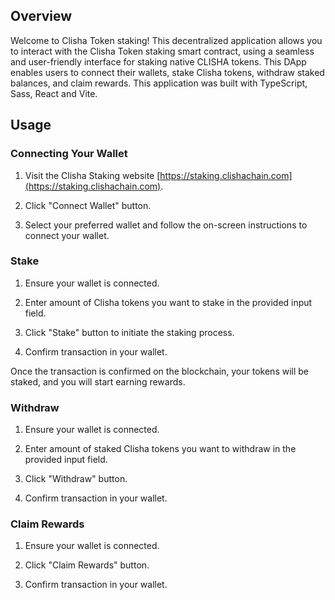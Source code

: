 ## Overview

Welcome to Clisha Token staking! This decentralized application allows you to interact with the Clisha Token staking smart contract, using a seamless and user-friendly interface for staking native CLISHA tokens. This DApp enables users to connect their wallets, stake Clisha tokens, withdraw staked balances, and claim rewards.
This application was built with TypeScript, Sass, React and Vite.

## Usage


### Connecting Your Wallet

1. Visit the Clisha Staking website [https://staking.clishachain.com](https://staking.clishachain.com).

2. Click "Connect Wallet" button.

3. Select your preferred wallet and follow the on-screen instructions to connect your wallet.

### Stake

1. Ensure your wallet is connected.

2. Enter amount of Clisha tokens you want to stake in the provided input field.

3. Click "Stake" button to initiate the staking process.

4. Confirm transaction in your wallet.

Once the transaction is confirmed on the blockchain, your tokens will be staked, and you will start earning rewards.

### Withdraw

1. Ensure your wallet is connected.

2. Enter amount of staked Clisha tokens you want to withdraw in the provided input field.

3. Click "Withdraw" button.

4. Confirm transaction in your wallet.

### Claim Rewards

1. Ensure your wallet is connected.

2. Click "Claim Rewards" button.

3. Confirm transaction in your wallet.
